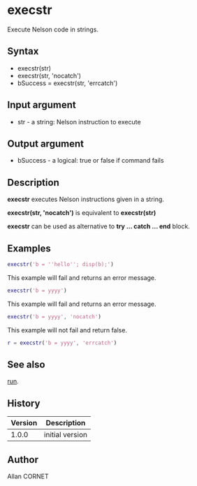 # execstr

Execute Nelson code in strings.

## Syntax

- execstr(str)
- execstr(str, 'nocatch')
- bSuccess = execstr(str, 'errcatch')

## Input argument

- str - a string: Nelson instruction to execute

## Output argument

- bSuccess - a logical: true or false if command fails

## Description

  <p><b>execstr</b> executes Nelson instructions given in a string.</p>
  <p><b>execstr(str, 'nocatch')</b> is equivalent to <b>execstr(str)</b></p>
  <p><b>execstr</b> can be used as alternative to <b>try ... catch ... end</b> block.</p>

## Examples

```matlab
execstr('b = ''hello''; disp(b);')
```

This example will fail and returns an error message.

```matlab
execstr('b = yyyy')
```

This example will fail and returns an error message.

```matlab
execstr('b = yyyy', 'nocatch')
```

This example will not fail and return false.

```matlab
r = execstr('b = yyyy', 'errcatch')
```

## See also

[run](run.md).

## History

| Version | Description     |
| ------- | --------------- |
| 1.0.0   | initial version |

## Author

Allan CORNET
